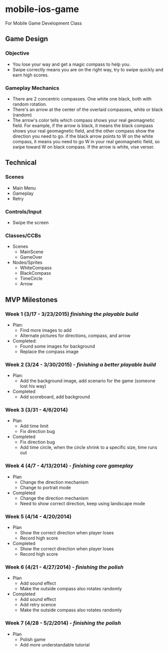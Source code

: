 # mobile-ios-game
For Mobile Game Development Class

## Game Design
### Objective
* You lose your way and get a magic compass to help you.
* Swipe correctly means you are on the right way, try to swipe quickly and earn high scores.

### Gameplay Mechanics
* There are 2 concentric compasses. One white one black, both with random rotation.
* There's an arrow at the center of the overlaid compasses, white or black (random)
* The arrow's color tells which compass shows your real geomagnetic field. For example, if the arrow is black, it means the black compass shows your  real geomagnetic field, and the other compass show the direction you need to go. if the black arrow points to W on the white compass, it means you need to go W in your real geomagnetic field, so  swipe toward W on black compass. If the arrow is white, vise verser. 

## Technical
### Scenes
* Main Menu
* Gameplay
* Retry

### Controls/Input
* Swipe the screen

### Classes/CCBs
* Scenes
  * MainScene
  * GameOver
* Nodes/Sprites
  * WhiteCompass
  * BlackCompass
  * TimeCircle
  * Arrow

## MVP Milestones
### Week 1 (3/17 - 3/23/2015) _finishing the playable build_
* Plan:
    * Find more images to add
    * Alternate pictures for directions, compass, and arrow
* Completed:
    * Found some images for background 
    * Replace the compass image

### Week 2 (3/24 - 3/30/2015) - _finishing a better playable build_
* Plan:
    * Add the background image, add scenario for the game (someone lost his way)
* Completed
    * Add scoreboard, add background

### Week 3 (3/31 - 4/6/2014)
* Plan
    * Add time limit
    * Fix direction bug
* Completed
    * Fix direction bug
    * Add time circle, when the circle shrink to a specific size, time runs out

### Week 4 (4/7 - 4/13/2014) - _finishing core gameplay_
* Plan
    * Change the direction mechanism
    * Change to portrait mode
* Completed
    * Change the direction mechanism
    * Need to show correct direction, keep using landscape mode

### Week 5 (4/14 - 4/20/2014)
* Plan
    * Show the correct direction when player loses
    * Record high score
* Completed
    * Show the correct direction when player loses
    * Record high score

### Week 6 (4/21 - 4/27/2014) - _finishing the polish_
* Plan
    * Add sound effect 
    * Make the outside compass also rotates randomly
* Completed
    * Add sound effect
    * Add retry scence
    * Make the outside compass also rotates randomly

### Week 7 (4/28 - 5/2/2014) - _finishing the polish_
* Plan
    * Polish game
    * Add more understandable tutorial